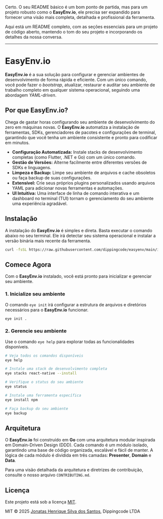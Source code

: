 Certo. O seu README básico é um bom ponto de partida, mas para um projeto robusto como o **EasyEnv.io**, ele precisa ser expandido para fornecer uma visão mais completa, detalhada e profissional da ferramenta.

Aqui está um README completo, com as seções essenciais para um projeto de código aberto, mantendo o tom do seu projeto e incorporando os detalhes da nossa conversa.

-----

# **EasyEnv.io**

**EasyEnv.io** é a sua solução para configurar e gerenciar ambientes de desenvolvimento de forma rápida e eficiente. Com um único comando, você pode fazer o *bootstrap*, atualizar, restaurar e auditar seu ambiente de trabalho completo em qualquer sistema operacional, seguindo uma abordagem *YAML-driven*.

## Por que EasyEnv.io?

Chega de gastar horas configurando seu ambiente de desenvolvimento do zero em máquinas novas. O **EasyEnv.io** automatiza a instalação de ferramentas, SDKs, gerenciadores de pacotes e configurações de terminal, garantindo que você tenha um ambiente consistente e pronto para codificar em minutos.

  * **Configuração Automatizada:** Instale stacks de desenvolvimento completas (como Flutter, .NET e Go) com um único comando.
  * **Gestão de Versões:** Alterne facilmente entre diferentes versões de SDKs e linguagens.
  * **Limpeza e Backup:** Limpe seu ambiente de arquivos e cache obsoletos ou faça backup de suas configurações.
  * **Extensível:** Crie seus próprios plugins personalizados usando arquivos YAML para adicionar novas ferramentas e automações.
  * **UI Intuitiva:** Uma interface de linha de comando interativa e um dashboard no terminal (TUI) tornam o gerenciamento do seu ambiente uma experiência agradável.

## Instalação

A instalação do **EasyEnv.io** é simples e direta. Basta executar o comando abaixo no seu terminal. Ele irá detectar seu sistema operacional e instalar a versão binária mais recente da ferramenta.

```bash
curl -fsSL https://raw.githubusercontent.com/dippingcode/easyenv/main/install.sh | bash
```

## Comece Agora

Com o **EasyEnv.io** instalado, você está pronto para inicializar e gerenciar seu ambiente.

### 1\. Inicialize seu ambiente

O comando `eye init` irá configurar a estrutura de arquivos e diretórios necessários para o **EasyEnv.io** funcionar.

```bash
eye init .
```

### 2\. Gerencie seu ambiente

Use o comando `eye help` para explorar todas as funcionalidades disponíveis.

```bash
# Veja todos os comandos disponíveis
eye help

# Instale uma stack de desenvolvimento completa
eye stacks react-native --install

# Verifique o status do seu ambiente
eye status

# Instale uma ferramenta específica
eye install npm

# Faça backup do seu ambiente
eye backup
```

## Arquitetura

O **EasyEnv.io** foi construído em **Go** com uma arquitetura modular inspirada em Domain-Driven Design (DDD). Cada comando é um módulo isolado, garantindo uma base de código organizada, escalável e fácil de manter. A lógica de cada módulo é dividida em três camadas: **Presenter**, **Domain** e **Data**.

Para uma visão detalhada da arquitetura e diretrizes de contribuição, consulte o nosso arquivo `CONTRIBUTING.md`.

## Licença

Este projeto está sob a licença [MIT](https://www.google.com/search?q=https://github.com/DippingCode/easyenv/blob/main/LICENSE).

MIT © 2025 [Jonatas Henrique Silva dos Santos](https://www.google.com/search?q=https://github.com/jonatas-h-silva), Dippingcode LTDA